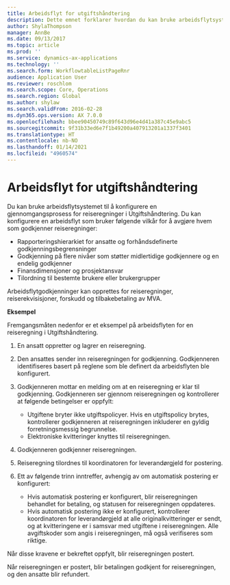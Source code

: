 ```yaml
---
title: Arbeidsflyt for utgiftshåndtering
description: Dette emnet forklarer hvordan du kan bruke arbeidsflytsystemet i Microsoft Dynamics 365 Finance til å konfigurere en gjennomgangsprosess for reiseregninger i Utgiftshåndtering.
author: ShylaThompson
manager: AnnBe
ms.date: 09/13/2017
ms.topic: article
ms.prod: ''
ms.service: dynamics-ax-applications
ms.technology: ''
ms.search.form: WorkflowtableListPageRnr
audience: Application User
ms.reviewer: roschlom
ms.search.scope: Core, Operations
ms.search.region: Global
ms.author: shylaw
ms.search.validFrom: 2016-02-28
ms.dyn365.ops.version: AX 7.0.0
ms.openlocfilehash: bbee90450749c89f643d96e4d41a387c45e9abc5
ms.sourcegitcommit: 9f31b33ed6e7f1b49200a407913201a1337f3401
ms.translationtype: HT
ms.contentlocale: nb-NO
ms.lasthandoff: 01/14/2021
ms.locfileid: "4960574"
---
```

# <a name="expense-management-workflow"></a>Arbeidsflyt for utgiftshåndtering

Du kan bruke arbeidsflytsystemet til å konfigurere en gjennomgangsprosess for reiseregninger i Utgiftshåndtering. Du kan konfigurere en arbeidsflyt som bruker følgende vilkår for å avgjøre hvem som godkjenner reiseregninger:

- Rapporteringshierarkiet for ansatte og forhåndsdefinerte godkjenningsbegrensninger
- Godkjenning på flere nivåer som støtter midlertidige godkjennere og en endelig godkjenner
- Finansdimensjoner og prosjektansvar
- Tilordning til bestemte brukere eller brukergrupper

Arbeidsflytgodkjenninger kan opprettes for reiseregninger, reiserekvisisjoner, forskudd og tilbakebetaling av MVA.

**Eksempel**

Fremgangsmåten nedenfor er et eksempel på arbeidsflyten for en reiseregning i Utgiftshåndtering.

1. En ansatt oppretter og lagrer en reiseregning.
2. Den ansattes sender inn reiseregningen for godkjenning. Godkjenneren identifiseres basert på reglene som ble definert da arbeidsflyten ble konfigurert.
3. Godkjenneren mottar en melding om at en reiseregning er klar til godkjenning. Godkjenneren ser gjennom reiseregningen og kontrollerer at følgende betingelser er oppfylt:

    - Utgiftene bryter ikke utgiftspolicyer. Hvis en utgiftspolicy brytes, kontrollerer godkjenneren at reiseregningen inkluderer en gyldig forretningsmessig begrunnelse.
    - Elektroniske kvitteringer knyttes til reiseregningen.

4. Godkjenneren godkjenner reiseregningen.
5. Reiseregning tilordnes til koordinatoren for leverandørgjeld for postering.
6. Ett av følgende trinn inntreffer, avhengig av om automatisk postering er konfigurert:

    - Hvis automatisk postering er konfigurert, blir reiseregningen behandlet for betaling, og statusen for reiseregningen oppdateres.
    - Hvis automatisk postering ikke er konfigurert, kontrollerer koordinatoren for leverandørgjeld at alle originalkvitteringer er sendt, og at kvitteringene er i samsvar med utgiftene i reiseregningen. Alle avgiftskoder som angis i reiseregningen, må også verifiseres som riktige.

Når disse kravene er bekreftet oppfylt, blir reiseregningen postert.

Når reiseregningen er postert, blir betalingen godkjent for reiseregningen, og den ansatte blir refundert.
